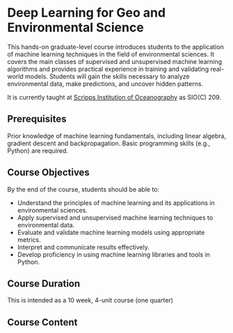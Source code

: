 # Deep Learning for Geo and Environmental Science

This hands-on graduate-level course introduces students to the application of machine learning techniques in the field of environmental sciences. It covers the main classes of supervised and unsupervised machine learning algorithms and provides practical experience in training and validating real-world models. Students will gain the skills necessary to analyze environmental data, make predictions, and uncover hidden patterns.

It is currently taught at [Scripps Institution of Oceanography](https://scripps.ucsd.edu) as SIO(C) 209.

## Prerequisites 
Prior knowledge of machine learning fundamentals, including linear algebra, gradient descent and backpropagation. Basic programming skills (e.g., Python) are required.

## Course Objectives
By the end of the course, students should be able to:
 - Understand the principles of machine learning and its applications in environmental sciences.
 - Apply supervised and unsupervised machine learning techniques to environmental data.
 - Evaluate and validate machine learning models using appropriate metrics.
 - Interpret and communicate results effectively.
 - Develop proficiency in using machine learning libraries and tools in Python.

## Course Duration
This is intended as a 10 week, 4-unit course (one quarter)

## Course Content

```{tableofcontents}
```
